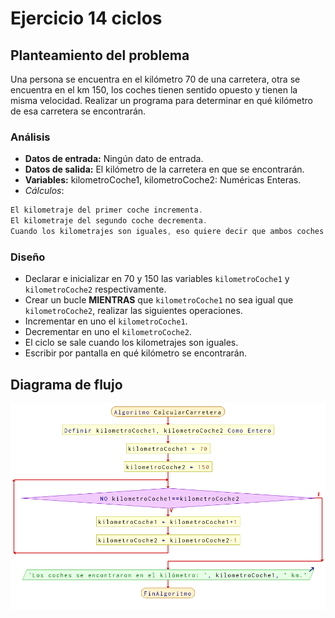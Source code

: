 # Ejercicio 14 ciclos

## Planteamiento del problema

Una persona se encuentra en el kilómetro 70 de una carretera, otra se encuentra en el km 150, los coches tienen sentido opuesto y tienen la misma velocidad. Realizar un programa para determinar en qué kilómetro de esa carretera se encontrarán.

### Análisis

- **Datos de entrada:** Ningún dato de entrada.
- **Datos de salida:** El kilómetro de la carretera en que se encontrarán.
- **Variables:** kilometroCoche1, kilometroCoche2: Numéricas Enteras.
- *Cálculos*:
```C
El kilometraje del primer coche incrementa.
El kilometraje del segundo coche decrementa.
Cuando los kilometrajes son iguales, eso quiere decir que ambos coches se cruzaron.
```

### Diseño

- Declarar e inicializar en 70 y 150 las variables `kilometroCoche1` y `kilometroCoche2` respectivamente.
- Crear un bucle **MIENTRAS** que `kilometroCoche1` no sea igual que `kilometroCoche2`, realizar las siguientes operaciones.
- Incrementar en uno el `kilometroCoche1`.
- Decrementar en uno el `kilometroCoche2`.
- El ciclo se sale cuando los kilometrajes son iguales.
- Escribir por pantalla en qué kilómetro se encontrarán.

## Diagrama de flujo

![DFD del ejercicio 14 ciclos](./Ejercicio14DFD.png)
